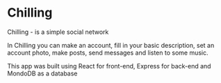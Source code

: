 # Chilling
Chilling - is a simple social network

In Chilling you can make an account, fill in your basic description, set an account photo, make posts, send messages and listen to some music.

This app was built using React for front-end, Express for back-end and MondoDB as a database
